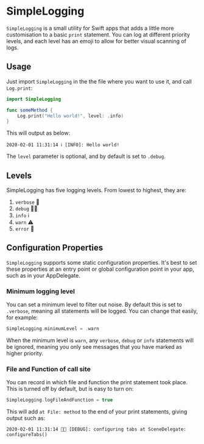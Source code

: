 # SimpleLogging

`SimpleLogging` is a small utility for Swift apps that adds a little more customisation to a basic `print` statement. You can log at different priority levels, and each level has an emoji to allow for better visual scanning of logs.

## Usage

Just import `SimpleLogging` in the the file where you want to use it, and call `Log.print`:

```swift
import SimpleLogging

func someMethod {
    Log.print("Hello world!", level: .info)
}
```

This will output as below:

```
2020-02-01 11:31:14 ℹ️ [INFO]: Hello world!
```

The `level` parameter is optional, and by default is set to  `.debug`. 

## Levels

SimpleLogging has five logging levels. From lowest to highest, they are: 

1.  `verbose` 💬
2. `debug` 👨‍💻
3. `info` ℹ️
4. `warn` ⚠️
5. `error` 🛑

## Configuration Properties

`SimpleLogging` supports some static configuration properties. It's best to set these properties at an entry point or global configuration point in your app, such as in your AppDelegate.

### Minimum logging level

You can set a minimum level to filter out noise. By default this is set to `.verbose`, meaning all statements will be logged. You can change that easily, for example:

```swift
SimpleLogging.minimumLevel = .warn
```

When the minimum level is `warn`, any `verbose`, `debug` or `info` statements will be ignored, meaning you only see messages that you have marked as higher priority.

### File and Function of call site

You can record in which file and function the print statement took place. This is turned off by default, but is easy to turn on:

```swift
SimpleLogging.logFileAndFunction = true
```

This will add `at File: method` to the end of your print statements, giving output such as:

```
2020-02-01 11:31:14 👨‍💻 [DEBUG]: configuring tabs at SceneDelegate: configureTabs()
```
